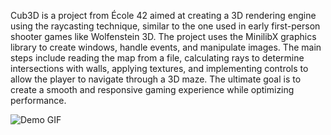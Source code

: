 Cub3D is a project from École 42 aimed at creating a 3D rendering engine using the raycasting technique, similar to the one used in early first-person shooter games like Wolfenstein 3D. The project uses the MinilibX graphics library to create windows, handle events, and manipulate images. The main steps include reading the map from a file, calculating rays to determine intersections with walls, applying textures, and implementing controls to allow the player to navigate through a 3D maze. The ultimate goal is to create a smooth and responsive gaming experience while optimizing performance.







![Demo GIF](IMG_1857.gif)
